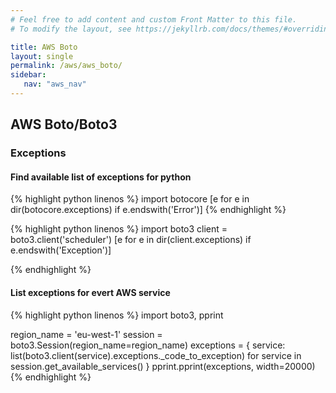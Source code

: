 ```yaml
---
# Feel free to add content and custom Front Matter to this file.
# To modify the layout, see https://jekyllrb.com/docs/themes/#overriding-theme-defaults

title: AWS Boto
layout: single
permalink: /aws/aws_boto/
sidebar:
   nav: "aws_nav"
---
```

## AWS Boto/Boto3
### Exceptions 

#### Find available list of exceptions for python
{% highlight python linenos %}
import botocore
[e for e in dir(botocore.exceptions) if e.endswith('Error')]
{% endhighlight %}

{% highlight python linenos %}
import boto3
client = boto3.client('scheduler')
[e for e in dir(client.exceptions) if e.endswith('Exception')]

{% endhighlight %}


#### List exceptions for evert AWS service
{% highlight python linenos %}
import boto3, pprint

region_name = 'eu-west-1'
session = boto3.Session(region_name=region_name)
exceptions = {
  service: list(boto3.client(service).exceptions._code_to_exception)
  for service in session.get_available_services() 
}
pprint.pprint(exceptions, width=20000)
{% endhighlight %}

